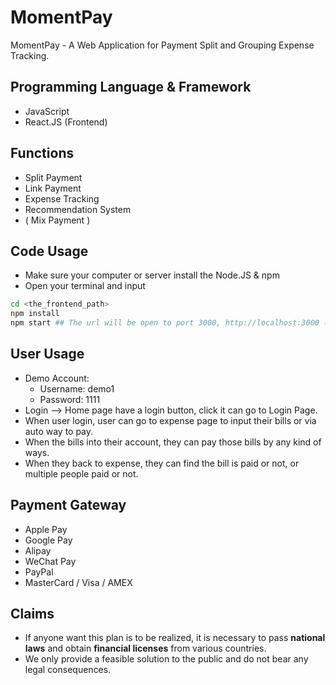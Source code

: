 # MomentPay

MomentPay - A Web Application for Payment Split and Grouping Expense Tracking.

## Programming Language & Framework

- JavaScript
- React.JS (Frontend)

## Functions

- Split Payment
- Link Payment
- Expense Tracking
- Recommendation System
- ( Mix Payment )

## Code Usage

- Make sure your computer or server install the Node.JS & npm
- Open your terminal and input

```bash
cd <the_frontend_path>
npm install
npm start ## The url will be open to port 3000, http://localhost:3000 (make sure port 3000 is ok to use)
```

## User Usage

- Demo Account:
  - Username: demo1
  - Password: 1111
- Login --> Home page have a login button, click it can go to Login Page.
- When user login, user can go to expense page to input their bills or via auto way to pay.
- When the bills into their account, they can pay those bills by any kind of ways.
- When they back to expense, they can find the bill is paid or not, or multiple people paid or not.

## Payment Gateway

- Apple Pay
- Google Pay
- Alipay
- WeChat Pay
- PayPal
- MasterCard / Visa / AMEX

## Claims

- If anyone want this plan is to be realized, it is necessary to pass **national laws** and obtain **financial licenses** from various countries.
- We only provide a feasible solution to the public and do not bear any legal consequences.
